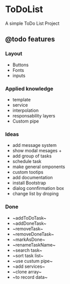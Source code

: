 # ToDoList

A simple ToDo List Project

## @todo features

### Layout
* Buttons
* Fonts
* inputs

### Applied knowledge
* template
* service
* interpolation
* responsability layers
* Custom pipe

### Ideas
* add message system
* show modal mesages +
* add group of tasks
* schedule task
* make general omponents
* custom tootips
* add documentation
* install Bootstrap 
* dialog connfirmation box
* change list by droping

### Done
* ~addToDoTask~
* ~addDoneTask~
* ~removeTask~
* ~removeDoneTask~
* ~markAsDone~
* ~renameTaskName~
* ~search task~
* ~sort task list~
* ~use custum pipe~
* ~add services~
* ~clone array~
* ~to record data~
